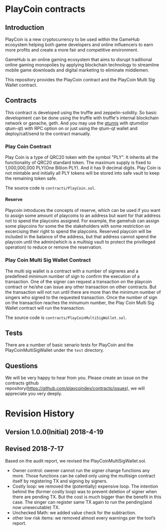 # PlayCoin contracts

## Introduction

PlayCoin is a new cryptocurrency to be used within the GameHub ecosystem helping both game developers and online influencers to earn more profits and create a more fair and competitive environment.

GameHub is an online gaming ecosystem that aims to disrupt traditional online gaming monopolies by applying blockchain technology to streamline mobile game downloads and digital marketing to eliminate middlemen. 

This repository provides the PlayCoin contract and the PlayCoin Multi Sig Wallet contract.

## Contracts

This contract is developed using the truffle and zeppelin-solidity. So basic development can be done using the truffle with truffle's internal blockchain network or ganache, geth. And you may use the [qtumjs](https://github.com/qtumproject/qtumjs) with qtumd(or qtum-qt) with RPC option on or just using the qtum-qt wallet and deploy/call/send to the contract manually.

### Play Coin Contract

Play Coin is a type of QRC20 token with the symbol "PLY". It inherits all the functionality of QRC20 standard token. The maximum supply is fixed to 1,000,000,000 PLY(One Billion PLY). And it has 9 decimal digits. Play Coin is not mintable and initially all PLY tokens will be stored into safe vault to keep the remaining token safe.

The source code is `contracts/PlayCoin.sol`.

#### Reserve

Playcoin introduces the concepts of reserve, which can be used if you want to assign some amount of playcoins to an address but want for that address not to spend the playcoins assigned. For example, the gamehub can assign some playcoins for some the the stakeholders with some restriction on excercising their right to spend the playcoins. Reserved playcoin will be included in the balance of the address, but that address cannot spend the playcoin until the admin(which is a multisig vault to protect the privilleged operation) to reduce or remove the reservation.

### Play Coin Multi Sig Wallet Contract

The multi sig wallet is a contract with a number of signeres and a predefined minimum number of sign to confirm the execution of a transaction. One of the signer can request a transaction on the playcoin contract or he/she can issue any other transaction on other contracts. But the transaction will not run until there are more than the minimum number of singers who signed to the requested transaction. Once the number of sign on the transaction reaches the minumum number, the Play Coin Multi Sig Wallet contract will run the transaction.

The source code is `contracts/PlayCoinMultiSigWallet.sol`.

## Tests

There are a number of basic senario tests for PlayCoin and the PlayCoinMultiSigWallet under the `test` directory. 

## Questions

We will be very happy to hear from you. Please create an issue on the contracts github repository(https://github.com/playcoindev/contracts/issues), we will appreciate you very deeply.

# Revision History

## Version 1.0.0(Initial) 2018-4-19

## Revised 2018-7-17

Based on the audit report, we revised the PlayCoinMultiSigWallet.sol.

- Owner control: owener cannot run the signer change functions any more. Those functions can be called only using the multisign contract itself by registering TX and signing by signers.
- Costly loop: we removed the (potentially) expensive loop. The intention behind the (former costly loop) was to prevent deletion of signer when there are pending TX. But the cost is much bigger than the benefit in this case. The singer can register same TX again to run the pending(and now unexecutable) TX.
- Unchecked Math: we added value check for the subtraction.
- other low risk items: we removed almost every warnings per the tool’s report.
